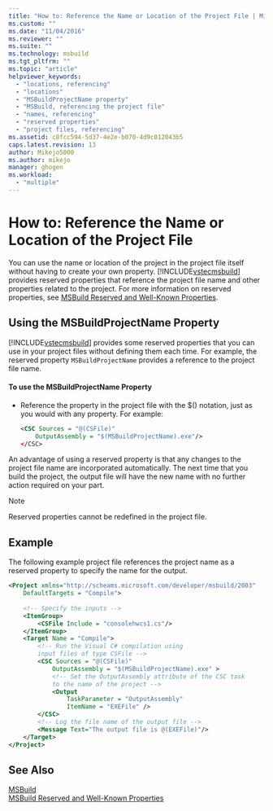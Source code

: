 ```yaml
---
title: "How to: Reference the Name or Location of the Project File | Microsoft Docs"
ms.custom: ""
ms.date: "11/04/2016"
ms.reviewer: ""
ms.suite: ""
ms.technology: msbuild
ms.tgt_pltfrm: ""
ms.topic: "article"
helpviewer_keywords: 
  - "locations, referencing"
  - "locations"
  - "MSBuildProjectName property"
  - "MSBuild, referencing the project file"
  - "names, referencing"
  - "reserved properties"
  - "project files, referencing"
ms.assetid: c8fcc594-5d37-4e2e-b070-4d9c012043b5
caps.latest.revision: 13
author: Mikejo5000
ms.author: mikejo
manager: ghogen
ms.workload: 
  - "multiple"
---
```

# How to: Reference the Name or Location of the Project File
You can use the name or location of the project in the project file itself without having to create your own property. [!INCLUDE[vstecmsbuild](../extensibility/internals/includes/vstecmsbuild_md.md)] provides reserved properties that reference the project file name and other properties related to the project. For more information on reserved properties, see [MSBuild Reserved and Well-Known Properties](../msbuild/msbuild-reserved-and-well-known-properties.md).  
  
## Using the MSBuildProjectName Property  
 [!INCLUDE[vstecmsbuild](../extensibility/internals/includes/vstecmsbuild_md.md)] provides some reserved properties that you can use in your project files without defining them each time. For example, the reserved property `MSBuildProjectName` provides a reference to the project file name.  
  
#### To use the MSBuildProjectName Property  
  
-   Reference the property in the project file with the $() notation, just as you would with any property. For example:  
  
    ```xml  
    <CSC Sources = "@(CSFile)"   
        OutputAssembly = "$(MSBuildProjectName).exe"/>  
    </CSC>  
    ```  
  
 An advantage of using a reserved property is that any changes to the project file name are incorporated automatically. The next time that you build the project, the output file will have the new name with no further action required on your part.  
  
> [!NOTE]
>  Reserved properties cannot be redefined in the project file.  
  
## Example  
 The following example project file references the project name as a reserved property to specify the name for the output.  
  
```xml  
<Project xmlns="http://scheams.microsoft.com/developer/msbuild/2003"   
    DefaultTargets = "Compile">  
  
    <!-- Specify the inputs -->  
    <ItemGroup>  
        <CSFile Include = "consolehwcs1.cs"/>  
    </ItemGroup>  
    <Target Name = "Compile">  
        <!-- Run the Visual C# compilation using  
        input files of type CSFile -->  
        <CSC Sources = "@(CSFile)"  
            OutputAssembly = "$(MSBuildProjectName).exe" >  
            <!-- Set the OutputAssembly attribute of the CSC task  
            to the name of the project -->  
            <Output  
                TaskParameter = "OutputAssembly"  
                ItemName = "EXEFile" />  
        </CSC>  
        <!-- Log the file name of the output file -->  
        <Message Text="The output file is @(EXEFile)"/>  
    </Target>  
</Project>  
```  
  
## See Also  
[MSBuild](../msbuild/msbuild.md)  
 [MSBuild Reserved and Well-Known Properties](../msbuild/msbuild-reserved-and-well-known-properties.md)